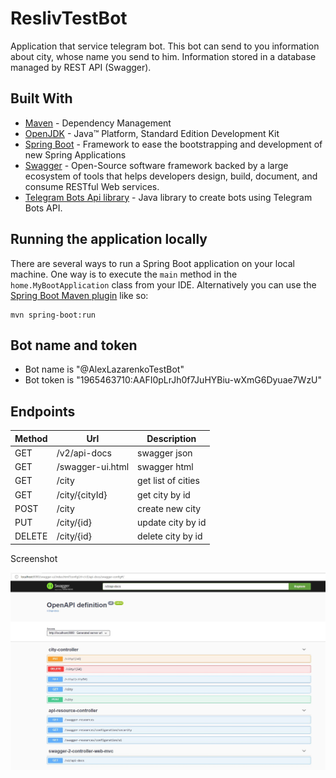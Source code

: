 # ReslivTestBot
Application that service telegram bot. This bot can send to you information about city, whose name you send to him. Information stored in a database managed by REST API (Swagger).

## Built With
* 	[Maven](https://maven.apache.org/) - Dependency Management
* 	[OpenJDK](http://jdk.java.net/archive/) - Java™ Platform, Standard Edition Development Kit 
* 	[Spring Boot](https://spring.io/projects/spring-boot) - Framework to ease the bootstrapping and development of new Spring Applications
* 	[Swagger](https://swagger.io/) - Open-Source software framework backed by a large ecosystem of tools that helps developers design, build, document, and consume RESTful Web services.
* 	[Telegram Bots Api library](https://github.com/rubenlagus/TelegramBots) - Java library to create bots using Telegram Bots API.
## Running the application locally
There are several ways to run a Spring Boot application on your local machine. One way is to execute the `main` method in the `home.MyBootApplication` class from your IDE.
Alternatively you can use the [Spring Boot Maven plugin](https://docs.spring.io/spring-boot/docs/current/reference/html/build-tool-plugins-maven-plugin.html) like so:

```shell
mvn spring-boot:run
```
## Bot name and token
* 	Bot name is "@AlexLazarenkoTestBot"
* 	Bot token is "1965463710:AAFI0pLrJh0f7JuHYBiu-wXmG6Dyuae7WzU"

## Endpoints

|Method| 	Url		     | 	Description     |
|------| ----------- | -----------------|
|GET|/v2/api-docs    | 	swagger json    |
|GET|/swagger-ui.html| 	swagger html    |
|GET|/city         	| get list of cities|
|GET|/city/{cityId} | get city by id    |
|POST|/city         | create new city   |
|PUT|/city/{id}     | update city by id |
|DELETE|/city/{id}  | delete city by id |

Screenshot

![List APIs](image/list.JPG "List API")

